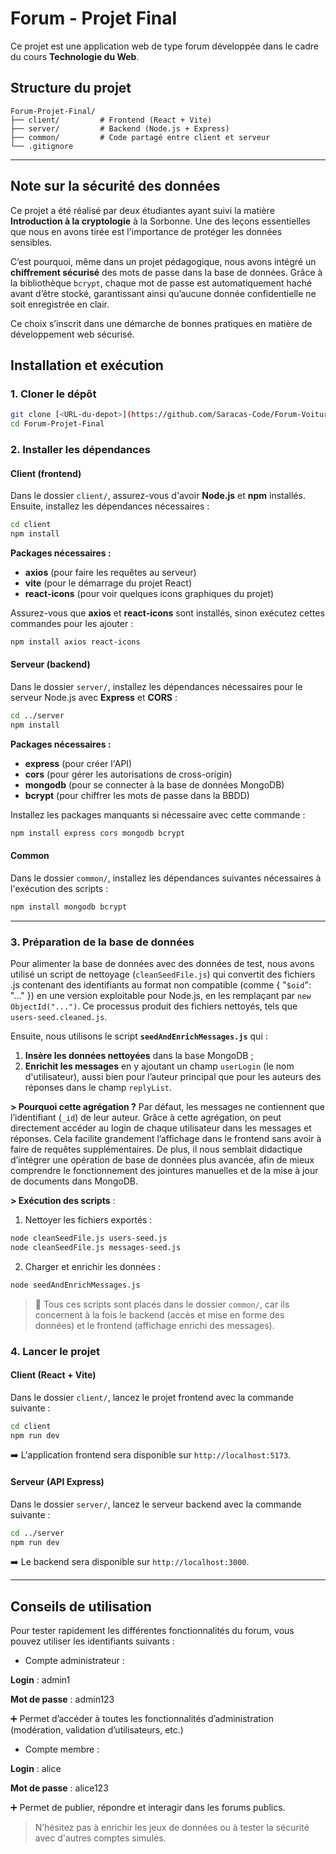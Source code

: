 
# Forum - Projet Final

Ce projet est une application web de type forum développée dans le cadre du cours **Technologie du Web**.

## Structure du projet

```
Forum-Projet-Final/
├── client/         # Frontend (React + Vite)
├── server/         # Backend (Node.js + Express)
├── common/         # Code partagé entre client et serveur 
└── .gitignore
```

---

## Note sur la sécurité des données

Ce projet a été réalisé par deux étudiantes ayant suivi la matière **Introduction à la cryptologie** à la Sorbonne. Une des leçons essentielles que nous en avons tirée est l'importance de protéger les données sensibles.

C’est pourquoi, même dans un projet pédagogique, nous avons intégré un **chiffrement sécurisé** des mots de passe dans la base de données. Grâce à la bibliothèque `bcrypt`, chaque mot de passe est automatiquement haché avant d’être stocké, garantissant ainsi qu’aucune donnée confidentielle ne soit enregistrée en clair.

Ce choix s’inscrit dans une démarche de bonnes pratiques en matière de développement web sécurisé.

## Installation et exécution

### 1. Cloner le dépôt

```bash
git clone [<URL-du-depot>](https://github.com/Saracas-Code/Forum-Voitures.git)
cd Forum-Projet-Final
```

### 2. Installer les dépendances

#### Client (frontend)

Dans le dossier `client/`, assurez-vous d'avoir **Node.js** et **npm** installés. Ensuite, installez les dépendances nécessaires :

```bash
cd client
npm install
```

**Packages nécessaires :**
- **axios** (pour faire les requêtes au serveur)
- **vite** (pour le démarrage du projet React)
- **react-icons** (pour voir quelques icons graphiques du projet)

Assurez-vous que **axios** et **react-icons** sont installés, sinon exécutez cettes commandes pour les ajouter :

```bash
npm install axios react-icons
```

#### Serveur (backend)

Dans le dossier `server/`, installez les dépendances nécessaires pour le serveur Node.js avec **Express** et **CORS** :

```bash
cd ../server
npm install
```

**Packages nécessaires :**
- **express** (pour créer l'API)
- **cors** (pour gérer les autorisations de cross-origin)
- **mongodb** (pour se connecter à la base de données MongoDB)
- **bcrypt** (pour chiffrer les mots de passe dans la BBDD)

Installez les packages manquants si nécessaire avec cette commande :

```bash
npm install express cors mongodb bcrypt
```

#### Common

Dans le dossier `common/`, installez les dépendances suivantes nécessaires à l'exécution des scripts :

```bash
npm install mongodb bcrypt
```

---

### 3. Préparation de la base de données

Pour alimenter la base de données avec des données de test, nous avons utilisé un script de nettoyage (`cleanSeedFile.js`) qui convertit des fichiers .js contenant des identifiants au format non compatible (comme { "`$oid`": "..." }) en une version exploitable pour Node.js, en les remplaçant par `new ObjectId("...")`. Ce processus produit des fichiers nettoyés, tels que `users-seed.cleaned.js`.

Ensuite, nous utilisons le script **`seedAndEnrichMessages.js`** qui :

1. **Insère les données nettoyées** dans la base MongoDB ;
2. **Enrichit les messages** en y ajoutant un champ `userLogin` (le nom d'utilisateur), aussi bien pour l’auteur principal que pour les auteurs des réponses dans le champ `replyList`.

**> Pourquoi cette agrégation ?**
Par défaut, les messages ne contiennent que l’identifiant (`_id`) de leur auteur. Grâce à cette agrégation, on peut directement accéder au login de chaque utilisateur dans les messages et réponses. Cela facilite grandement l’affichage dans le frontend sans avoir à faire de requêtes supplémentaires. De plus, il nous semblait didactique d’intégrer une opération de base de données plus avancée, afin de mieux comprendre le fonctionnement des jointures manuelles et de la mise à jour de documents dans MongoDB.

**> Exécution des scripts** :

1. Nettoyer les fichiers exportés :

```bash
node cleanSeedFile.js users-seed.js
node cleanSeedFile.js messages-seed.js
```

2. Charger et enrichir les données :

```bash
node seedAndEnrichMessages.js
```

> 📁 Tous ces scripts sont placés dans le dossier `common/`, car ils concernent à la fois le backend (accès et mise en forme des données) et le frontend (affichage enrichi des messages).


### 4. Lancer le projet

#### Client (React + Vite)

Dans le dossier `client/`, lancez le projet frontend avec la commande suivante :

```bash
cd client
npm run dev
```

➡️ L'application frontend sera disponible sur `http://localhost:5173`.

#### Serveur (API Express)

Dans le dossier `server/`, lancez le serveur backend avec la commande suivante :

```bash
cd ../server
npm run dev
```

➡️ Le backend sera disponible sur `http://localhost:3000`.

---

## Conseils de utilisation

Pour tester rapidement les différentes fonctionnalités du forum, vous pouvez utiliser les identifiants suivants :

- Compte administrateur :

**Login** : admin1

**Mot de passe** : admin123

➕ Permet d’accéder à toutes les fonctionnalités d’administration (modération, validation d’utilisateurs, etc.)

- Compte membre :

**Login** : alice

**Mot de passe** : alice123

➕ Permet de publier, répondre et interagir dans les forums publics.

> N’hésitez pas à enrichir les jeux de données ou à tester la sécurité avec d'autres comptes simulés.

